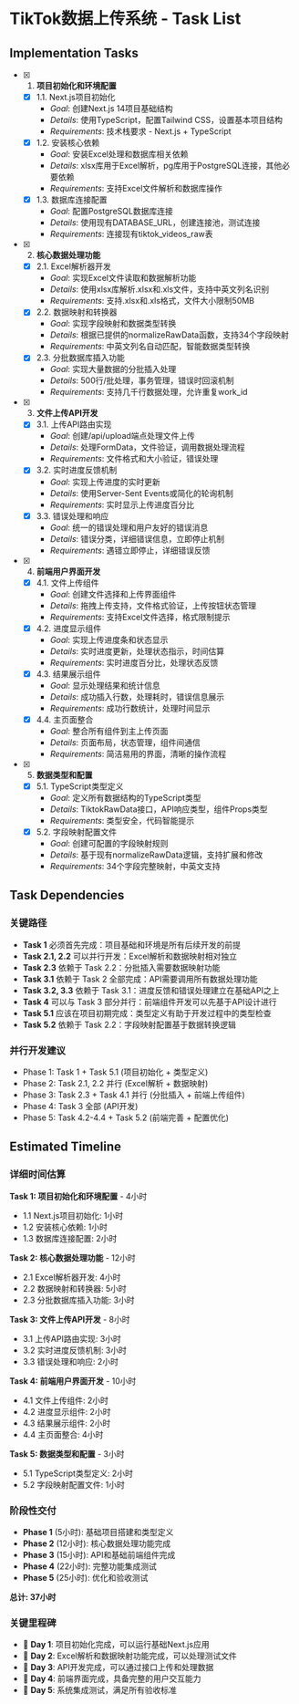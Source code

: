 # TikTok数据上传系统 - Task List

## Implementation Tasks

- [x] 1. **项目初始化和环境配置**
    - [x] 1.1. Next.js项目初始化
        - *Goal*: 创建Next.js 14项目基础结构
        - *Details*: 使用TypeScript，配置Tailwind CSS，设置基本项目结构
        - *Requirements*: 技术栈要求 - Next.js + TypeScript
    - [x] 1.2. 安装核心依赖
        - *Goal*: 安装Excel处理和数据库相关依赖
        - *Details*: xlsx库用于Excel解析，pg库用于PostgreSQL连接，其他必要依赖
        - *Requirements*: 支持Excel文件解析和数据库操作
    - [x] 1.3. 数据库连接配置
        - *Goal*: 配置PostgreSQL数据库连接
        - *Details*: 使用现有DATABASE_URL，创建连接池，测试连接
        - *Requirements*: 连接现有tiktok_videos_raw表

- [x] 2. **核心数据处理功能**
    - [x] 2.1. Excel解析器开发
        - *Goal*: 实现Excel文件读取和数据解析功能
        - *Details*: 使用xlsx库解析.xlsx和.xls文件，支持中英文列名识别
        - *Requirements*: 支持.xlsx和.xls格式，文件大小限制50MB
    - [x] 2.2. 数据映射和转换器
        - *Goal*: 实现字段映射和数据类型转换
        - *Details*: 根据已提供的normalizeRawData函数，支持34个字段映射
        - *Requirements*: 中英文列名自动匹配，智能数据类型转换
    - [x] 2.3. 分批数据库插入功能
        - *Goal*: 实现大量数据的分批插入处理
        - *Details*: 500行/批处理，事务管理，错误时回滚机制
        - *Requirements*: 支持几千行数据处理，允许重复work_id

- [x] 3. **文件上传API开发**
    - [x] 3.1. 上传API路由实现
        - *Goal*: 创建/api/upload端点处理文件上传
        - *Details*: 处理FormData，文件验证，调用数据处理流程
        - *Requirements*: 文件格式和大小验证，错误处理
    - [x] 3.2. 实时进度反馈机制
        - *Goal*: 实现上传进度的实时更新
        - *Details*: 使用Server-Sent Events或简化的轮询机制
        - *Requirements*: 实时显示上传进度百分比
    - [x] 3.3. 错误处理和响应
        - *Goal*: 统一的错误处理和用户友好的错误消息
        - *Details*: 错误分类，详细错误信息，立即停止机制
        - *Requirements*: 遇错立即停止，详细错误反馈

- [x] 4. **前端用户界面开发**
    - [x] 4.1. 文件上传组件
        - *Goal*: 创建文件选择和上传界面组件
        - *Details*: 拖拽上传支持，文件格式验证，上传按钮状态管理
        - *Requirements*: 支持Excel文件选择，格式限制提示
    - [x] 4.2. 进度显示组件
        - *Goal*: 实现上传进度条和状态显示
        - *Details*: 实时进度更新，处理状态指示，时间估算
        - *Requirements*: 实时进度百分比，处理状态反馈
    - [x] 4.3. 结果展示组件
        - *Goal*: 显示处理结果和统计信息
        - *Details*: 成功插入行数，处理耗时，错误信息展示
        - *Requirements*: 成功行数统计，处理时间显示
    - [x] 4.4. 主页面整合
        - *Goal*: 整合所有组件到主上传页面
        - *Details*: 页面布局，状态管理，组件间通信
        - *Requirements*: 简洁易用的界面，清晰的操作流程

- [x] 5. **数据类型和配置**
    - [x] 5.1. TypeScript类型定义
        - *Goal*: 定义所有数据结构的TypeScript类型
        - *Details*: TiktokRawData接口，API响应类型，组件Props类型
        - *Requirements*: 类型安全，代码智能提示
    - [x] 5.2. 字段映射配置文件
        - *Goal*: 创建可配置的字段映射规则
        - *Details*: 基于现有normalizeRawData逻辑，支持扩展和修改
        - *Requirements*: 34个字段完整映射，中英文支持

## Task Dependencies

### 关键路径
- **Task 1** 必须首先完成：项目基础和环境是所有后续开发的前提
- **Task 2.1, 2.2** 可以并行开发：Excel解析和数据映射相对独立
- **Task 2.3** 依赖于 Task 2.2：分批插入需要数据映射功能
- **Task 3.1** 依赖于 Task 2 全部完成：API需要调用所有数据处理功能
- **Task 3.2, 3.3** 依赖于 Task 3.1：进度反馈和错误处理建立在基础API之上
- **Task 4** 可以与 Task 3 部分并行：前端组件开发可以先基于API设计进行
- **Task 5.1** 应该在项目初期完成：类型定义有助于开发过程中的类型检查
- **Task 5.2** 依赖于 Task 2.2：字段映射配置基于数据转换逻辑

### 并行开发建议
- Phase 1: Task 1 + Task 5.1 (项目初始化 + 类型定义)
- Phase 2: Task 2.1, 2.2 并行 (Excel解析 + 数据映射)
- Phase 3: Task 2.3 + Task 4.1 并行 (分批插入 + 前端上传组件)
- Phase 4: Task 3 全部 (API开发)
- Phase 5: Task 4.2-4.4 + Task 5.2 (前端完善 + 配置优化)

## Estimated Timeline

### 详细时间估算

**Task 1: 项目初始化和环境配置** - 4小时
- 1.1 Next.js项目初始化: 1小时
- 1.2 安装核心依赖: 1小时
- 1.3 数据库连接配置: 2小时

**Task 2: 核心数据处理功能** - 12小时
- 2.1 Excel解析器开发: 4小时
- 2.2 数据映射和转换器: 5小时
- 2.3 分批数据库插入功能: 3小时

**Task 3: 文件上传API开发** - 8小时
- 3.1 上传API路由实现: 3小时
- 3.2 实时进度反馈机制: 3小时
- 3.3 错误处理和响应: 2小时

**Task 4: 前端用户界面开发** - 10小时
- 4.1 文件上传组件: 2小时
- 4.2 进度显示组件: 2小时
- 4.3 结果展示组件: 2小时
- 4.4 主页面整合: 4小时

**Task 5: 数据类型和配置** - 3小时
- 5.1 TypeScript类型定义: 2小时
- 5.2 字段映射配置文件: 1小时

### 阶段性交付
- **Phase 1** (5小时): 基础项目搭建和类型定义
- **Phase 2** (12小时): 核心数据处理功能完成
- **Phase 3** (15小时): API和基础前端组件完成
- **Phase 4** (22小时): 完整功能集成测试
- **Phase 5** (25小时): 优化和验收测试

**总计: 37小时**

### 关键里程碑
- 🎯 **Day 1**: 项目初始化完成，可以运行基础Next.js应用
- 🎯 **Day 2**: Excel解析和数据映射功能完成，可以处理测试文件
- 🎯 **Day 3**: API开发完成，可以通过接口上传和处理数据
- 🎯 **Day 4**: 前端界面完成，具备完整的用户交互能力
- 🎯 **Day 5**: 系统集成测试，满足所有验收标准
